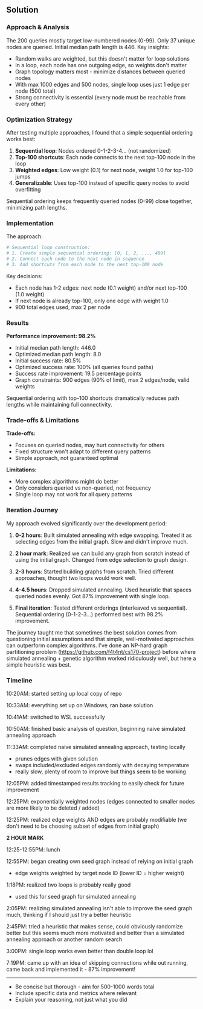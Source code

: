 ## Solution 

### Approach & Analysis

The 200 queries mostly target low-numbered nodes (0-99). Only 37 unique nodes are queried. Initial median path length is 446. Key insights:

- Random walks are weighted, but this doesn't matter for loop solutions
- In a loop, each node has one outgoing edge, so weights don't matter
- Graph topology matters most - minimize distances between queried nodes
- With max 1000 edges and 500 nodes, single loop uses just 1 edge per node (500 total)
- Strong connectivity is essential (every node must be reachable from every other)

### Optimization Strategy

After testing multiple approaches, I found that a simple sequential ordering works best:

1. **Sequential loop**: Nodes ordered 0-1-2-3-4... (not randomized)
2. **Top-100 shortcuts**: Each node connects to the next top-100 node in the loop
3. **Weighted edges**: Low weight (0.1) for next node, weight 1.0 for top-100 jumps
4. **Generalizable**: Uses top-100 instead of specific query nodes to avoid overfitting

Sequential ordering keeps frequently queried nodes (0-99) close together, minimizing path lengths.

### Implementation

The approach:

```python
# Sequential loop construction:
# 1. Create simple sequential ordering: [0, 1, 2, ..., 499]
# 2. Connect each node to the next node in sequence
# 3. Add shortcuts from each node to the next top-100 node
```

Key decisions:
- Each node has 1-2 edges: next node (0.1 weight) and/or next top-100 (1.0 weight)
- If next node is already top-100, only one edge with weight 1.0
- 900 total edges used, max 2 per node

### Results

**Performance improvement: 98.2%**
- Initial median path length: 446.0
- Optimized median path length: 8.0
- Initial success rate: 80.5%
- Optimized success rate: 100% (all queries found paths)
- Success rate improvement: 19.5 percentage points
- Graph constraints: 900 edges (90% of limit), max 2 edges/node, valid weights

Sequential ordering with top-100 shortcuts dramatically reduces path lengths while maintaining full connectivity.

### Trade-offs & Limitations

**Trade-offs:**
- Focuses on queried nodes, may hurt connectivity for others
- Fixed structure won't adapt to different query patterns
- Simple approach, not guaranteed optimal

**Limitations:**
- More complex algorithms might do better
- Only considers queried vs non-queried, not frequency
- Single loop may not work for all query patterns

### Iteration Journey

My approach evolved significantly over the development period:

1. **0-2 hours**: Built simulated annealing with edge swapping. Treated it as selecting edges from the initial graph. Slow and didn't improve much.

2. **2 hour mark**: Realized we can build any graph from scratch instead of using the initial graph. Changed from edge selection to graph design.

3. **2-3 hours**: Started building graphs from scratch. Tried different approaches, thought two loops would work well.

4. **4-4.5 hours**: Dropped simulated annealing. Used heuristic that spaces queried nodes evenly. Got 87% improvement with single loop.

5. **Final iteration**: Tested different orderings (interleaved vs sequential). Sequential ordering (0-1-2-3...) performed best with 98.2% improvement.

The journey taught me that sometimes the best solution comes from questioning initial assumptions and that simple, well-motivated approaches can outperform complex algorithms. I've done an NP-hard graph partitioning problem (https://github.com/f4t4nt/cs170-project) before where simulated annealing + genetic algorithm worked ridiculously well, but here a simple heuristic was best.

### Timeline

10:20AM: started setting up local copy of repo

10:33AM: everything set up on Windows, ran base solution

10:41AM: switched to WSL successfully

10:50AM: finished basic analysis of question, beginning naive simulated annealing approach

11:33AM: completed naive simulated annealing approach, testing locally
- prunes edges with given solution
- swaps included/excluded edges randomly with decaying temperature
- really slow, plenty of room to improve but things seem to be working

12:05PM: added timestamped results tracking to easily check for future improvement

12:25PM: exponentially weighted nodes (edges connected to smaller nodes are more likely to be deleted / added)

12:25PM: realized edge weights AND edges are probably modifiable (we don't need to be choosing subset of edges from initial graph)

**2 HOUR MARK**

12:25-12:55PM: lunch

12:55PM: began creating own seed graph instead of relying on initial graph
- edge weights weighted by target node ID (lower ID = higher weight)

1:18PM: realized two loops is probably really good
- used this for seed graph for simulated annealing

2:05PM: realizing simulated annealing isn't able to improve the seed graph much, thinking if I should just try a better heuristic

2:45PM: tried a heuristic that makes sense, could obviously randomize better but this seems much more motivated and better than a simulated annealing approach or another random search

3:00PM: single loop works even better than double loop lol

7:19PM: came up with an idea of skipping connections while out running, came back and implemented it - 87% improvement!

---

* Be concise but thorough - aim for 500-1000 words total
* Include specific data and metrics where relevant
* Explain your reasoning, not just what you did
